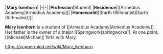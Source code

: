 |**Mary Isenhorn**|
|-|-|
|**Profession**|Student|
|**Residence**|[[Armedius Academy\|Armedius Academy]]|
|**Homeworld**|[[Earth (Rithmatist)\|Earth (Rithmatist)]]|

**Mary Isenhorn** is a student of [[Armedius Academy\|Armedius Academy]]. Her father is the owner of a major [[Springwork\|springworks]].
At one point, [[Michael\|Michael]] flirts with Mary.



https://coppermind.net/wiki/Mary_Isenhorn